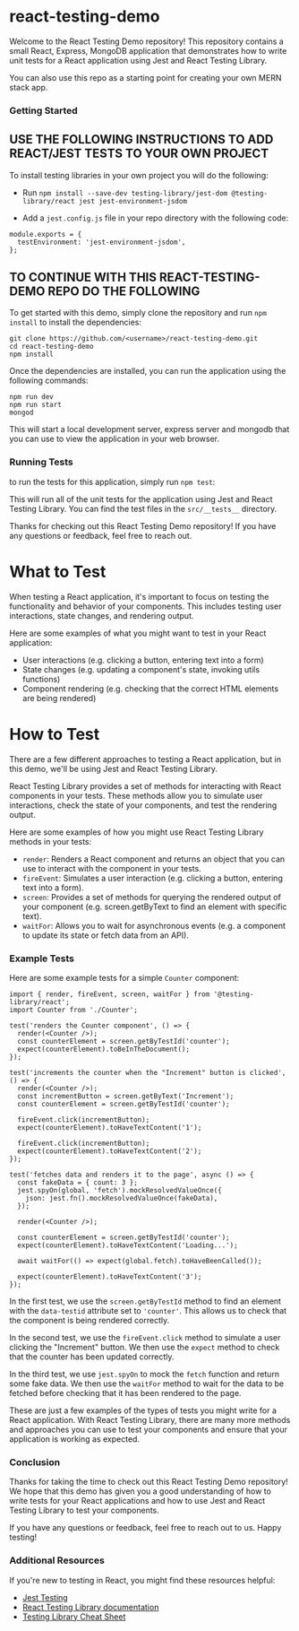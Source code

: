 # react-testing-demo

Welcome to the React Testing Demo repository! This repository contains a small React, Express, MongoDB application that demonstrates how to write unit tests for a React application using Jest and React Testing Library.

You can also use this repo as a starting point for creating your own MERN stack app.

### Getting Started

## USE THE FOLLOWING INSTRUCTIONS TO ADD REACT/JEST TESTS TO YOUR OWN PROJECT
To install testing libraries in your own project you will do the following:

* Run `npm install --save-dev testing-library/jest-dom @testing-library/react jest jest-environment-jsdom`

* Add a `jest.config.js` file in your repo directory with the following code:
```
module.exports = {
  testEnvironment: 'jest-environment-jsdom',
};
```

## TO CONTINUE WITH THIS REACT-TESTING-DEMO REPO DO THE FOLLOWING
To get started with this demo, simply clone the repository and run `npm install` to install the dependencies:

```
git clone https://github.com/<username>/react-testing-demo.git
cd react-testing-demo
npm install
```

Once the dependencies are installed, you can run the application using the following commands:

```
npm run dev
npm run start
mongod
```

This will start a local development server, express server and mongodb that you can use to view the application in your web browser.

### Running Tests

to run the tests for this application, simply run `npm test`:

This will run all of the unit tests for the application using Jest and React Testing Library. You can find the test files in the `src/__tests__` directory.

Thanks for checking out this React Testing Demo repository! If you have any questions or feedback, feel free to reach out.


# What to Test

When testing a React application, it's important to focus on testing the functionality and behavior of your components. This includes testing user interactions, state changes, and rendering output.

Here are some examples of what you might want to test in your React application:

* User interactions (e.g. clicking a button, entering text into a form)
* State changes (e.g. updating a component's state, invoking utils functions)
* Component rendering (e.g. checking that the correct HTML elements are being rendered)

# How to Test

There are a few different approaches to testing a React application, but in this demo, we'll be using Jest and React Testing Library.

React Testing Library provides a set of methods for interacting with React components in your tests. These methods allow you to simulate user interactions, check the state of your components, and test the rendering output.

Here are some examples of how you might use React Testing Library methods in your tests:

* `render`: Renders a React component and returns an object that you can use to interact with the component in your tests.
* `fireEvent`: Simulates a user interaction (e.g. clicking a button, entering text into a form).
* `screen`: Provides a set of methods for querying the rendered output of your component (e.g. screen.getByText to find an element with specific text).
* `waitFor`: Allows you to wait for asynchronous events (e.g. a component to update its state or fetch data from an API).

### Example Tests
Here are some example tests for a simple `Counter` component:

```
import { render, fireEvent, screen, waitFor } from '@testing-library/react';
import Counter from './Counter';

test('renders the Counter component', () => {
  render(<Counter />);
  const counterElement = screen.getByTestId('counter');
  expect(counterElement).toBeInTheDocument();
});

test('increments the counter when the "Increment" button is clicked', () => {
  render(<Counter />);
  const incrementButton = screen.getByText('Increment');
  const counterElement = screen.getByTestId('counter');

  fireEvent.click(incrementButton);
  expect(counterElement).toHaveTextContent('1');

  fireEvent.click(incrementButton);
  expect(counterElement).toHaveTextContent('2');
});

test('fetches data and renders it to the page', async () => {
  const fakeData = { count: 3 };
  jest.spyOn(global, 'fetch').mockResolvedValueOnce({
    json: jest.fn().mockResolvedValueOnce(fakeData),
  });

  render(<Counter />);

  const counterElement = screen.getByTestId('counter');
  expect(counterElement).toHaveTextContent('Loading...');

  await waitFor(() => expect(global.fetch).toHaveBeenCalled());

  expect(counterElement).toHaveTextContent('3');
});

```

In the first test, we use the `screen.getByTestId` method to find an element with the `data-testid` attribute set to `'counter'`. This allows us to check that the component is being rendered correctly.

In the second test, we use the `fireEvent.click` method to simulate a user clicking the "Increment" button. We then use the `expect` method to check that the counter has been updated correctly.

In the third test, we use `jest.spyOn` to mock the `fetch` function and return some fake data. We then use the `waitFor` method to wait for the data to be fetched before checking that it has been rendered to the page.

These are just a few examples of the types of tests you might write for a React application. With React Testing Library, there are many more methods and approaches you can use to test your components and ensure that your application is working as expected.

### Conclusion
Thanks for taking the time to check out this React Testing Demo repository! We hope that this demo has given you a good understanding of how to write tests for your React applications and how to use Jest and React Testing Library to test your components.

If you have any questions or feedback, feel free to reach out to us. Happy testing!

### Additional Resources

If you're new to testing in React, you might find these resources helpful:

* [Jest Testing](https://jestjs.io/docs/getting-started)
* [React Testing Library documentation](https://testing-library.com/docs/react-testing-library/intro/)
* [Testing Library Cheat Sheet](https://testing-library.com/docs/react-testing-library/cheatsheet/)
